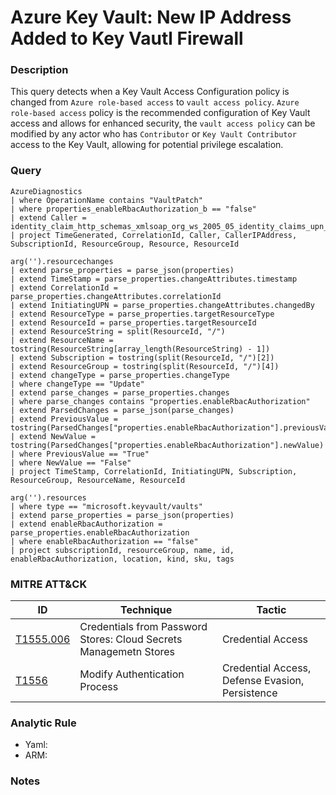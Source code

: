 # Azure Key Vault: New IP Address Added to Key Vautl Firewall

### Description
This query detects when a Key Vault Access Configuration policy is changed from `Azure role-based access` to `vault access policy`. `Azure role-based access` policy is the recommended configuration of Key Vault access and allows for enhanced security, the `vault access policy` can be modified by any actor who has `Contributor` or `Key Vault Contributor` access to the Key Vault, allowing for potential privilege escalation.

### Query
```kql
AzureDiagnostics
| where OperationName contains "VaultPatch"
| where properties_enableRbacAuthorization_b == "false"
| extend Caller = identity_claim_http_schemas_xmlsoap_org_ws_2005_05_identity_claims_upn_s
| project TimeGenerated, CorrelationId, Caller, CallerIPAddress, SubscriptionId, ResourceGroup, Resource, ResourceId
```

```kql
arg('').resourcechanges
| extend parse_properties = parse_json(properties)
| extend TimeStamp = parse_properties.changeAttributes.timestamp
| extend CorrelationId = parse_properties.changeAttributes.correlationId
| extend InitiatingUPN = parse_properties.changeAttributes.changedBy
| extend ResourceType = parse_properties.targetResourceType
| extend ResourceId = parse_properties.targetResourceId
| extend ResourceString = split(ResourceId, "/")
| extend ResourceName = tostring(ResourceString[array_length(ResourceString) - 1])
| extend Subscription = tostring(split(ResourceId, "/")[2])
| extend ResourceGroup = tostring(split(ResourceId, "/")[4])
| extend changeType = parse_properties.changeType
| where changeType == "Update"
| extend parse_changes = parse_properties.changes
| where parse_changes contains "properties.enableRbacAuthorization"
| extend ParsedChanges = parse_json(parse_changes)
| extend PreviousValue = tostring(ParsedChanges["properties.enableRbacAuthorization"].previousValue)
| extend NewValue = tostring(ParsedChanges["properties.enableRbacAuthorization"].newValue)
| where PreviousValue == "True"
| where NewValue == "False"
| project TimeStamp, CorrelationId, InitiatingUPN, Subscription, ResourceGroup, ResourceName, ResourceId
```

```kql
arg('').resources
| where type == "microsoft.keyvault/vaults"
| extend parse_properties = parse_json(properties)
| extend enableRbacAuthorization = parse_properties.enableRbacAuthorization
| where enableRbacAuthorization == "false"
| project subscriptionId, resourceGroup, name, id, enableRbacAuthorization, location, kind, sku, tags
```

### MITRE ATT&CK
| ID | Technique | Tactic |
|----|-----------|--------|
| [T1555.006](https://attack.mitre.org/techniques/T1555/006/) | Credentials from Password Stores: Cloud Secrets Managemetn Stores | Credential Access |
| [T1556](https://attack.mitre.org/techniques/T1556/) | Modify Authentication Process | Credential Access, Defense Evasion, Persistence |

### Analytic Rule
- Yaml: 
- ARM: 

### Notes

